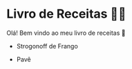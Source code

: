 # Livro de Receitas 👩‍🍳

Olá! Bem vindo ao meu livro de receitas 🌟

- Strogonoff de Frango 

- Pavê

  ​